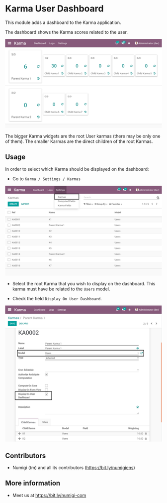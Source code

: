 # Karma User Dashboard

This module adds a dashboard to the Karma application.

The dashboard shows the Karma scores related to the user.

![Dashboard](static/description/dashboard.png?raw=true)

The bigger Karma widgets are the root User karmas (there may be only one of them).
The smaller Karmas are the direct children of the root Karmas.

## Usage

In order to select which Karma should be displayed on the dashboard:

* Go to `Karma / Settings / Karmas`

![Karma List](static/description/karma_list.png?raw=true)

* Select the root Karma that you wish to display on the dashboard.
  This karma must have be related to the `Users` model.

* Check the field `Display On User Dashboard`.

![Karma Form](static/description/karma_form.png?raw=true)

Contributors
------------
* Numigi (tm) and all its contributors (https://bit.ly/numigiens)

More information
----------------
* Meet us at https://bit.ly/numigi-com
